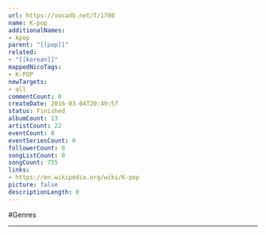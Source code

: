 ```yaml
---
url: https://vocadb.net/T/1700
name: K-pop
additionalNames: 
- kpop
parent: "[[pop]]"
related:
- "[[korean]]"
mappedNicoTags:
- K-POP
newTargets:
- all
commentCount: 0
createDate: 2016-03-04T20:49:57
status: Finished
albumCount: 13
artistCount: 22
eventCount: 0
eventSeriesCount: 0
followerCount: 8
songListCount: 0
songCount: 755
links: 
- https://en.wikipedia.org/wiki/K-pop
picture: false
descriptionLength: 0
---
```


#Genres



---


